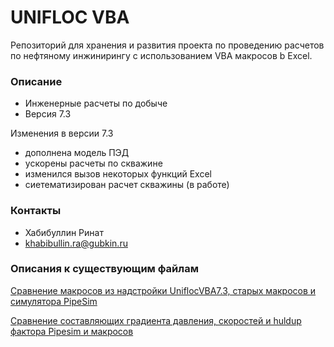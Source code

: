 # UNIFLOC VBA #

Репозиторий для хранения и развития проекта по проведению расчетов по нефтяному инжинирингу 
с использованием VBA макросов b Excel.

### Описание ###

* Инженерные расчеты по добыче
* Версия 7.3

Изменения в версии 7.3
- дополнена модель ПЭД
- ускорены расчеты по скважине
- изменился вызов некоторых функций Excel 
- сиетематизирован расчет скважины (в работе)


### Контакты ###

* Хабибуллин Ринат
* khabibullin.ra@gubkin.ru

 ### Описания к существующим файлам ###
 [Сравнение макросов из надстройки UniflocVBA7.3, старых макросов и симулятора PipeSim](https://github.com/khabibullinra/unifloc_vba/edit/artem/README2.md)
 
 [Сравнение составляющих градиента давления, скоростей и huldup фактора Pipesim и макросов](https://github.com/khabibullinra/unifloc_vba/edit/artem/README3.md)
